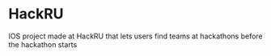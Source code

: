 # HackRU
IOS project made at HackRU that lets users find teams at hackathons before the hackathon starts

